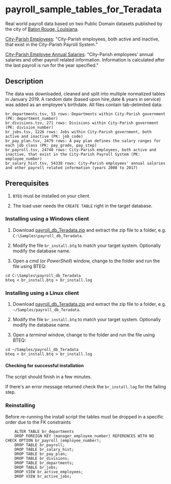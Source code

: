 # payroll_sample_tables_for_Teradata

Real world payroll data based on two Public Domain datasets published by the city of [Baton Rouge, Louisiana](https://www.brla.gov/).

[City-Parish Employees](https://data.brla.gov/Government/City-Parish-Employees/gyhq-w3h3): 
"City-Parish employees, both active and inactive, that exist in the City-Parish Payroll System."

[City-Parish Employee Annual Salaries](https://data.brla.gov/Government/City-Parish-Employee-Annual-Salaries/g5c2-myyj): 
"City-Parish employees' annual salaries and other payroll related information. Information is calculated after the last payroll is run for the year specified."

## Description

The data was downloaded, cleaned and split into multiple normalized tables in January 2019. A random date (based upon hire_date & years in service) was added as an employee's birthdate. All files contain tab-delimited data:

    br_departments.tsv, 53 rows: Departments within City-Parish government (PK: department_number)
    br_divisions.tsv, 271 rows: Divisions within City-Parish government (PK: division_number)
    br_jobs.tsv, 1226 rows: Jobs within City-Parish government, both active and inactive (PK: job_code)
    br_pay_plan.tsv, 2479 rows: A pay plan defines the salary ranges for each job class (PK: pay_grade, pay_step)
    br_payroll.tsv, 24740 rows: City-Parish employees, both active and inactive, that exist in the City-Parish Payroll System (PK: employee_number)
    br_salary_hist.tsv, 54338 rows: City-Parish employees' annual salaries and other payroll related information (years 2008 to 2017)
 
## Prerequisites

 1. `BTEQ` must be installed on your client.

 2. The load user needs the `CREATE TABLE` right in the target database.

### Installing using a Windows client

 1. Download [payroll_db_Teradata.zip](https://github.com/dnoeth/payroll_sample_tables_for_Teradata/blob/master/payroll_db_Teradata.zip) and extract the zip file to a folder, e.g. `C:\Samples\payroll_db_Teradata`.

 2. Modify the file `br_install.btq` to match your target system. Optionally modify the database name.
 
 3. Open a *cmd* (or *PowerShell*) window, change to the folder and run the file using BTEQ:

```
cd C:\Samples\payroll_db_Teradata
bteq < br_install.btq > br_install.log
```

### Installing using a Linux client

 1. Download [payroll_db_Teradata.zip](https://github.com/dnoeth/payroll_sample_tables_for_Teradata/blob/master/payroll_db_Teradata.zip) and extract the zip file to a folder, e.g. `~/Samples/payroll_db_Teradata`.

 2. Modify the file `br_install.btq` to match your target system. Optionally modify the database name.
 
 3. Open a *terminal* window, change to the folder and run the file using BTEQ:
 
```
cd ~/Samples/payroll_db_Teradata
bteq < br_install.btq > br_install.log
```

#### Checking for successful installation

The script should finish in a few minutes.

If there's an error message returned check the `br_install.log` for the failing step.

### Reinstalling

Before re-running the install script the tables must be dropped in a specific order due to the FK constraints

```
    ALTER TABLE br_departments
    DROP FOREIGN KEY (manager_employee_number) REFERENCES WITH NO CHECK OPTION br_payroll (employee_number); 
    DROP TABLE br_payroll;
    DROP TABLE br_salary_hist;
    DROP TABLE br_pay_plan;
    DROP TABLE br_divisions;
    DROP TABLE br_departments;
    DROP TABLE br_jobs;
    DROP VIEW br_active_employees;
    DROP VIEW br_active_jobs;

```
